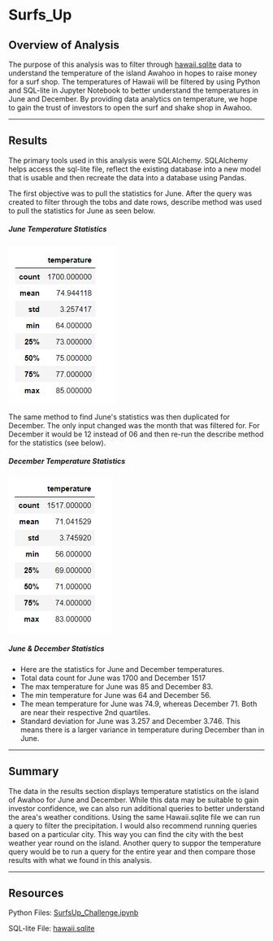 # Surfs_Up

## Overview of Analysis

The purpose of this analysis was to filter through [hawaii.sqlite](hawaii.sqlite) data to understand the temperature of the island Awahoo in hopes to raise money for a surf shop. The temperatures of Hawaii will be filtered by using Python and SQL-lite in Jupyter Notebook to better understand the temperatures in June and December. By providing data analytics on temperature,  we hope to gain the trust of investors to open the surf and shake shop in Awahoo.

---
## Results

The primary tools used in this analysis were SQLAlchemy. SQLAlchemy helps access the sql-lite file, reflect the existing database into a new model that is usable and then recreate the data into a database using Pandas.

The first objective was to pull the statistics for June. After the query was created to filter through the tobs and date rows, describe method was used to pull the statistics for June as seen below.

##### June Temperature Statistics
![june_statistics.png](june_statistics.png)

The same method to find June's statistics was then duplicated for December. The only input changed was the month that was filtered for. For December it would be 12 instead of 06 and then re-run the describe method for the statistics (see below).
##### December Temperature Statistics
![dec_statistics.png](dec_statistics.png)

##### June & December Statistics
- Here are the statistics for June and December temperatures.
- Total data count for June was 1700 and December 1517
- The max temperature for June was 85 and December 83. 
- The min temperature for June was 64 and December 56.
- The mean temperature for June was 74.9, whereas December 71. Both are near their respective 2nd quartiles.
- Standard deviation for June was 3.257 and December 3.746. This means there is a larger variance in temperature during December than in June.

---
## Summary
The data in the results section displays temperature statistics on the island of Awahoo for June and December. While this data may be suitable to gain investor confidence, we can also run additional queries to better understand the area's weather conditions. Using the same Hawaii.sqlite file we can run a query to filter the precipitation. I would also recommend running queries based on a particular city. This way you can find the city with the best weather year round on the island. Another query to suppor the temperature query would be to run a query for the entire year and then compare those results with what we found in this analysis.

---
## Resources

Python Files: [SurfsUp_Challenge.ipynb](SurfsUp_Challenge.ipynb)

SQL-lite File: [hawaii.sqlite](hawaii.sqlite)